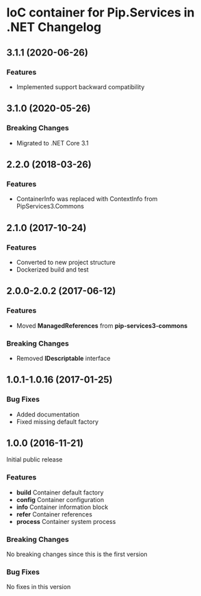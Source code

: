 # IoC container for Pip.Services in .NET Changelog

## <a name="3.1.1"></a> 3.1.1 (2020-06-26)

### Features
* Implemented support backward compatibility

## <a name="3.1.0"></a> 3.1.0 (2020-05-26)

### Breaking Changes
* Migrated to .NET Core 3.1

## <a name="2.2.0"></a> 2.2.0 (2018-03-26)

### Features
* ContainerInfo was replaced with ContextInfo from PipServices3.Commons

## <a name="2.1.0"></a> 2.1.0 (2017-10-24)

### Features
* Converted to new project structure
* Dockerized build and test

## <a name="2.0.0-2.0.2"></a> 2.0.0-2.0.2 (2017-06-12)

### Features
* Moved **ManagedReferences** from **pip-services3-commons**

### Breaking Changes
* Removed **IDescriptable** interface

## <a name="1.0.1-1.0.16"></a> 1.0.1-1.0.16 (2017-01-25)

### Bug Fixes
* Added documentation
* Fixed missing default factory

## <a name="1.0.0"></a> 1.0.0 (2016-11-21)

Initial public release

### Features
* **build** Container default factory
* **config** Container configuration
* **info** Container information block
* **refer** Container references
* **process** Container system process

### Breaking Changes
No breaking changes since this is the first version

### Bug Fixes
No fixes in this version

